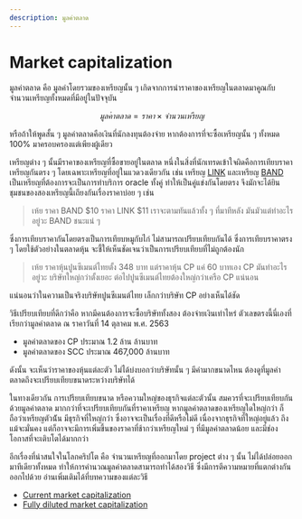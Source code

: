 ```yaml
---
description: มูลค่าตลาด
---
```


# Market capitalization

มูลค่าตลาด คือ มูลค่าโดยรวมของเหรียญนั้น ๆ เกิดจากการนำราคาของเหรียญในตลาดมาคูณกับจำนวนเหรียญทั้งหมดที่มีอยู่ในปัจจุบัน

$$
มูลค่าตลาด = ราคา\times จำนวนเหรียญ
$$

หรือถ้าให้พูดสั้น ๆ มูลค่าตลาดคือเงินที่นักลงทุนต้องจ่าย หากต้องการที่จะซื้อเหรียญนั้น ๆ ทั้งหมด 100% มาครอบครองแต่เพียงผู้เดียว

เหรียญต่าง ๆ นั้นมีราคาของเหรียญที่ซื้อขายอยู่ในตลาด หนึ่งในสิ่งที่นักเทรดเข้าใจผิดคือการเทียบราคาเหรียญกันตรง ๆ โดยเฉพาะเหรียญที่อยู่ในแวดวงเดียวกัน เช่น เหรียญ [LINK](https://coinmarketcap.com/es/currencies/chainlink/) และเหรียญ [BAND ](https://coinmarketcap.com/es/currencies/band-protocol/)เป็นเหรียญที่ต้องการจะเป็นการทำบริการ oracle ทั้งคู่ ทำให้เป็นคู่แข่งกันโดยตรง จึงมักจะได้ยินชุมชนของสองเหรียญนี้เถียงกันเรื่องราคาบ่อย ๆ เช่น

> เห้ย ราคา BAND $10 ราคา LINK $11 เราจะตามทันแล้วทั้ง ๆ ที่มาทีหลัง มันมัวแต่ทำอะไรอยู่วะ BAND ชนะแน่ ๆ

ซึ่งการเทียบราคากันโดยตรงเป็นการเทียบหมูกับไก่ ไม่สามารถเปรียบเทียบกันได้ ซึ่งการเทียบราคาตรง ๆ โดยใช้ตัวอย่างในตลาดหุ้น จะชี้ให้เห็นชัดเจนว่าเป็นการเปรียบเทียบที่ไม่ถูกต้องนัก

> เห้ย ราคาหุ้นปูนซีเมนต์ไทยตั้ง 348 บาท แต่ราคาหุ้น CP แค่ 60 บาทเอง CP มันทำอะไรอยู่วะ บริษัทใหญ่กว่าตั้งเยอะ ต่อไปปูนซีเมนต์ไทยต้องใหญ่กว่าเครือ CP แน่นอน

แน่นอนว่าในความเป็นจริงบริษัทปูนซีเมนต์ไทย เล็กกว่าบริษัท CP อย่างเห็นได้ชัด

วิธีเปรียบเทียบที่ดีกว่าคือ หากมีคนต้องการจะซื้อบริษัททั้งสอง ต้องจ่ายเงินเท่าไหร่ ตัวเลขตรงนี้นี่เองที่เรียกว่ามูลค่าตลาด ณ ราคาวันที่ 14 ตุลาคม พ.ศ. 2563

* มูลค่าตลาดของ CP ประมาณ 1.2 ล้าน ล้านบาท
* มูลค่าตลาดของ SCC ประมาณ 467,000 ล้านบาท

ดังนั้น จะเห็นว่าราคาของหุ้นแต่ละตัว ไม่ได้บ่งบอกว่าบริษัทนั้น ๆ มีค่ามากขนาดไหน ต้องดูที่มูลค่าตลาดถึงจะเปรียบเทียบขนาดระหว่างบริษัทได้

ในทางเดียวกัน การเปรียบเทียบขนาด หรือความใหญ่ของธุรกิจแต่ละตัวนั้น สมควรที่จะเปรียบเทียบกันด้วยมูลค่าตลาด มากกว่าที่จะเปรียบเทียบกันที่ราคาเหรียญ หากมูลค่าตลาดของเหรียญใดใหญ่กว่า ก็ถือว่าเหรียญตัวน้ัน มีธุรกิจที่ใหญ่กว่า ซึ่งอาจจะเป็นเรื่องที่ดีหรือไม่ดี เนื่องจากธุรกิจที่ใหญ่อยู่แล้ว ถึงแม้จะมั่นคง แต่ก็อาจจะมีการเพิ่มขึ้นของราคาที่ช้ากว่าเหรียญใหม่ ๆ ที่มีมูลค่าตลาดน้อย และมีช่องโอกาสที่จะเติบโตได้มากกว่า

อีกเรื่องที่น่าสนใจในโลกคริปโต คือ จำนวนเหรียญที่ออกมาโดย project ต่าง ๆ นั้น ไม่ได้ปล่อยออกมาทีเดียวทั้งหมด ทำให้การคำนวณมูลค่าตลาดสามารถทำได้สองวิธี ซึ่งมีการตีความหมายที่แตกต่างกันออกไปด้วย อ่านเพิ่มเติมได้ที่บทความของแต่ละวิธี

* [Current market capitalization](current-market-capitalization.md)
* [Fully diluted market capitalization](fully-diluted-market-capitalization.md)

